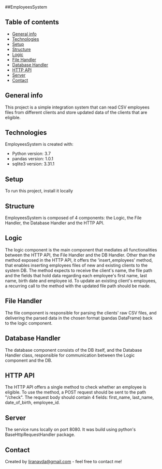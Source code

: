 ##EmployeesSystem

## Table of contents
* [General info](#general-info)
* [Technologies](#technologies)
* [Setup](#setup)
* [Structure](#structure)
* [Logic](#logic)
* [File Handler](#file-handler)
* [Database Handler](#database-handler)
* [HTTP API](#http-api)
* [Server](#server)
* [Contact](#contact)


## General info
This project is a simple integration system that can read CSV employees files from different clients and store updated data of the clients that are eligible.

## Technologies
EmployeesSystem is created with:
* Python version: 3.7
* pandas version: 1.0.1
* sqlite3 version: 3.31.1

## Setup
To run this project, install it locally

## Structure
EmployeesSystem is composed of 4 components: the Logic, the File Handler, the Database Handler and the HTTP API.

## Logic
The logic component is the main component that mediates all functionalities between the HTTP API, the File Handler and the DB Handler. 
Other than the method exposed in the HTTP API, it offers the 'insert_employees' method, that enables inserting employees files of new and existing clients to the system DB. 
The method expects to receive the client's name, the file path and the fields that hold data regarding each employee's first name, last name, birth date and employee id.
To update an existing client's employees, a recurring call to the method with the updated file path should be made.

## File Handler
The file component is responsible for parsing the clients' raw CSV files, and delivering the parsed data in the chosen format (pandas DataFrame) back to the logic component.

## Database Handler
The database component consists of the DB itself, and the Database Handler class, responsible for communication between the Logic component and the DB.

## HTTP API
The HTTP API offers a single method to check whether an employee is eligible. To use the method, a POST request should be sent to the path "/check".
The request body should contain 4 fields: first_name, last_name, date_of_birth, employee_id. 

## Server
The service runs locally on port 8080. It was build using python's BaseHttpRequestHandler package.

## Contact
Created by liranavda@gmail.com - feel free to contact me!